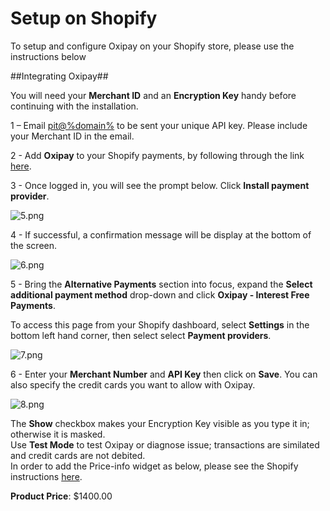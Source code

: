 <h1>Setup on Shopify</h1>

To setup and configure Oxipay on your Shopify store, please use the instructions below
<br/>

##Integrating Oxipay##

<div class="panel">
  You will need your <b>Merchant ID</b> and an <b>Encryption Key</b> handy before continuing with the installation.
</div>

1 – Email <a href="mailto:pit@%domain%?Subject=Oxipay URL Request (Shopify)&body=Hi, %0D%0A%0D%0AMy Merchant ID is: %0D%0A%0D%0AI would like to setup Oxipay on my Shopify site. %0D%0A%0D%0AThanks,%0D%0A%0D%0A">pit@%domain%</a> to be sent your unique API key. Please include your Merchant ID in the email.

2 - Add **Oxipay** to your Shopify payments, by following through the link <a href = "https://www.shopify.com/login?redirect=%2Fadmin%2Fauthorize_gateway%2F1052217">here</a>.

3 - Once logged in, you will see the prompt below. Click **Install payment provider**.

![5.png](/img/platforms/shopify/5.png)

4 - If successful, a confirmation message will be display at the bottom of the screen.

![6.png](/img/platforms/shopify/6.png)

5 - Bring the **Alternative Payments** section into focus, expand the **Select additional payment method** drop-down and click **Oxipay - Interest Free Payments**.

<div class="panel">
	To access this page from your Shopify dashboard, select <b>Settings</b> in the bottom left hand corner, then select select <b>Payment providers</b>.
</div>

![7.png](/img/platforms/shopify/7.png)

6 - Enter your **Merchant Number** and **API Key** then click on **Save**. You can also specify the credit cards you want to allow with Oxipay.

![8.png](/img/platforms/shopify/8.png)

<div class="panel">
  The <b>Show</b> checkbox makes your Encryption Key visible as you type it in; otherwise it is masked. 
</div>

<div class="panel">
  Use <b>Test Mode</b> to test Oxipay or diagnose issue; transactions are similated and credit cards are not debited.
</div>

<div class="panel">
  In order to add the Price-info widget as below, please see the Shopify instructions <a href="../../price-info/%no_weekly_shopify%">here</a>.
</div>

<p class="price">
    <span><strong>Product Price</strong>:</span>
    <span id="priceinfo" class="woocommerce-Price-amount amount">
        <span class="woocommerce-Price-currencySymbol">$</span>1400.00
    </span>
</p>
<script class="oxipay-price-info" id="my-id" src="http://widgets.%domain%/content/scripts/payments.js?price-selector=%23priceinfo"></script>
</br>
